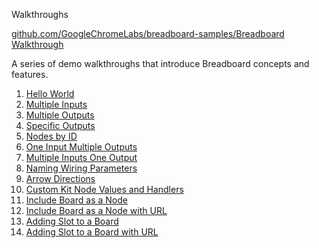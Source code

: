 Walkthroughs

[github.com/GoogleChromeLabs/breadboard-samples/Breadboard Walkthrough](https://github.com/GoogleChromeLabs/breadboard-samples/tree/main/samples/Breadboard%20Walkthrough)

A series of demo walkthroughs that introduce Breadboard concepts and features.

1. [Hello World](https://github.com/GoogleChromeLabs/breadboard-samples/blob/main/samples/Breadboard%20Walkthrough/src/hello-world/README.md)
2. [Multiple Inputs](https://github.com/GoogleChromeLabs/breadboard-samples/blob/main/samples/Breadboard%20Walkthrough/src/multiple-inputs/README.md)
3. [Multiple Outputs](https://github.com/GoogleChromeLabs/breadboard-samples/blob/main/samples/Breadboard%20Walkthrough/src/multiple-outputs/README.md)
4. [Specific Outputs](https://github.com/GoogleChromeLabs/breadboard-samples/blob/main/samples/Breadboard%20Walkthrough/src/specific-outputs/README.md)
5. [Nodes by ID](https://github.com/GoogleChromeLabs/breadboard-samples/blob/main/samples/Breadboard%20Walkthrough/src/nodes-by-id/README.md)
6. [One Input Multiple Outputs](https://github.com/GoogleChromeLabs/breadboard-samples/blob/main/samples/Breadboard%20Walkthrough/src/one-input-multiple-outputs/README.md)
7. [Multiple Inputs One Output](https://github.com/GoogleChromeLabs/breadboard-samples/blob/main/samples/Breadboard%20Walkthrough/src/multiple-inputs-one-output/README.md)
8. [Naming Wiring Parameters](https://github.com/GoogleChromeLabs/breadboard-samples/blob/main/samples/Breadboard%20Walkthrough/src/naming-wiring-parameters/README.md)
9. [Arrow Directions](https://github.com/GoogleChromeLabs/breadboard-samples/blob/main/samples/Breadboard%20Walkthrough/src/arrow-directions/README.md)
10. [Custom Kit Node Values and Handlers](https://github.com/GoogleChromeLabs/breadboard-samples/blob/main/samples/Breadboard%20Walkthrough/src/custom-kit-node-values-and-handlers/README.md)
11. [Include Board as a Node](https://github.com/GoogleChromeLabs/breadboard-samples/blob/main/samples/Breadboard%20Walkthrough/src/include-board-as-a-node/README.md)
12. [Include Board as a Node with URL](https://github.com/GoogleChromeLabs/breadboard-samples/blob/main/samples/Breadboard%20Walkthrough/src/include-board-as-a-node-with-url/README.md)
13. [Adding Slot to a Board](https://github.com/GoogleChromeLabs/breadboard-samples/blob/main/samples/Breadboard%20Walkthrough/src/adding-slot-to-a-board/README.md)
14. [Adding Slot to a Board with URL](https://github.com/GoogleChromeLabs/breadboard-samples/blob/main/samples/Breadboard%20Walkthrough/src/adding-slot-to-a-board-with-url/README.md)
